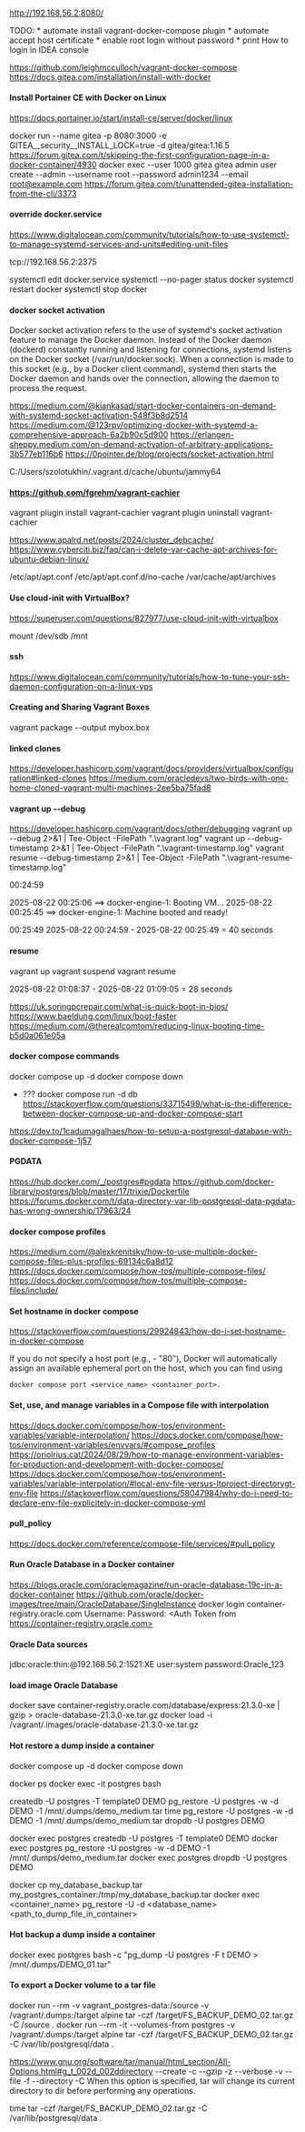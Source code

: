 ####
http://192.168.56.2:8080/

TODO:
    * automate install vagrant-docker-compose plugin
    * automate accept host certificate
    * enable root login without password
    * print How to login in IDEA console
    
https://github.com/leighmcculloch/vagrant-docker-compose
https://docs.gitea.com/installation/install-with-docker

#### Install Portainer CE with Docker on Linux
https://docs.portainer.io/start/install-ce/server/docker/linux

docker run --name gitea -p 8080:3000 -e GITEA__security__INSTALL_LOCK=true -d gitea/gitea:1.16.5
https://forum.gitea.com/t/skipping-the-first-configuration-page-in-a-docker-container/4930
docker exec --user 1000 gitea gitea admin user create --admin --username root --password admin1234 --email root@example.com
https://forum.gitea.com/t/unattended-gitea-installation-from-the-cli/3373

#### override docker.service
https://www.digitalocean.com/community/tutorials/how-to-use-systemctl-to-manage-systemd-services-and-units#editing-unit-files

tcp://192.168.56.2:2375

systemctl edit docker.service
systemctl --no-pager status docker
systemctl restart docker
systemctl stop docker

#### docker socket activation

Docker socket activation refers to the use of systemd's socket activation feature to manage the Docker daemon. 
Instead of the Docker daemon (dockerd) constantly running and listening for connections, 
systemd listens on the Docker socket (/var/run/docker.sock). 
When a connection is made to this socket (e.g., by a Docker client command), 
systemd then starts the Docker daemon and hands over the connection, allowing the daemon to process the request.

https://medium.com/@kiankasad/start-docker-containers-on-demand-with-systemd-socket-activation-548f3b8d2514
https://medium.com/@123rpv/optimizing-docker-with-systemd-a-comprehensive-approach-6a2b90c5d900
https://erlangen-sheppy.medium.com/on-demand-activation-of-arbitrary-applications-3b577eb116b6
https://0pointer.de/blog/projects/socket-activation.html

C:/Users/szolotukhin/.vagrant.d/cache/ubuntu/jammy64

#### https://github.com/fgrehm/vagrant-cachier
vagrant plugin install vagrant-cachier
vagrant plugin uninstall vagrant-cachier

https://www.apalrd.net/posts/2024/cluster_debcache/
https://www.cyberciti.biz/faq/can-i-delete-var-cache-apt-archives-for-ubuntu-debian-linux/

/etc/apt/apt.conf
/etc/apt/apt.conf.d/no-cache
/var/cache/apt/archives


#### Use cloud-init with VirtualBox?
https://superuser.com/questions/827977/use-cloud-init-with-virtualbox

mount /dev/sdb /mnt

#### ssh 
https://www.digitalocean.com/community/tutorials/how-to-tune-your-ssh-daemon-configuration-on-a-linux-vps

#### Creating and Sharing Vagrant Boxes
vagrant package --output mybox.box

#### linked clones
https://developer.hashicorp.com/vagrant/docs/providers/virtualbox/configuration#linked-clones
https://medium.com/oracledevs/two-birds-with-one-home-cloned-vagrant-multi-machines-2ee5ba75fad8

#### vagrant up --debug
https://developer.hashicorp.com/vagrant/docs/other/debugging
vagrant up --debug 2>&1 | Tee-Object -FilePath ".\vagrant.log"
vagrant up --debug-timestamp 2>&1 | Tee-Object -FilePath ".\vagrant-timestamp.log"
vagrant resume --debug-timestamp 2>&1 | Tee-Object -FilePath ".\vagrant-resume-timestamp.log"

00:24:59

2025-08-22 00:25:06
==> docker-engine-1: Booting VM...
2025-08-22 00:25:45
==> docker-engine-1: Machine booted and ready!

00:25:49
2025-08-22 00:24:59 - 2025-08-22 00:25:49 = 40 seconds

#### resume

vagrant up
vagrant suspend
vagrant resume

2025-08-22 01:08:37 - 2025-08-22 01:09:05 = 28 seconds

https://uk.soringpcrepair.com/what-is-quick-boot-in-bios/
https://www.baeldung.com/linux/boot-faster
https://medium.com/@therealcomtom/reducing-linux-booting-time-b5d0a061e05a

#### docker compose commands

docker compose up -d
docker compose down

- ??? 
docker compose run -d db
https://stackoverflow.com/questions/33715499/what-is-the-difference-between-docker-compose-up-and-docker-compose-start

https://dev.to/1cadumagalhaes/how-to-setup-a-postgresql-database-with-docker-compose-1j57

#### PGDATA
https://hub.docker.com/_/postgres#pgdata
https://github.com/docker-library/postgres/blob/master/17/trixie/Dockerfile
https://forums.docker.com/t/data-directory-var-lib-postgresql-data-pgdata-has-wrong-ownership/17963/24

#### docker compose profiles
https://medium.com/@alexkrenitsky/how-to-use-multiple-docker-compose-files-plus-profiles-69134c6a8d12
https://docs.docker.com/compose/how-tos/multiple-compose-files/
https://docs.docker.com/compose/how-tos/multiple-compose-files/include/

#### Set hostname in docker compose
https://stackoverflow.com/questions/29924843/how-do-i-set-hostname-in-docker-compose

If you do not specify a host port (e.g., - "80"), Docker will automatically assign an available ephemeral port on the host, 
which you can find using 

    docker compose port <service_name> <container_port>.

#### Set, use, and manage variables in a Compose file with interpolation
https://docs.docker.com/compose/how-tos/environment-variables/variable-interpolation/
https://docs.docker.com/compose/how-tos/environment-variables/envvars/#compose_profiles
https://oriolrius.cat/2024/08/29/how-to-manage-environment-variables-for-production-and-development-with-docker-compose/
https://docs.docker.com/compose/how-tos/environment-variables/variable-interpolation/#local-env-file-versus-ltproject-directorygt-env-file
https://stackoverflow.com/questions/58047984/why-do-i-need-to-declare-env-file-explicitely-in-docker-compose-yml

#### pull_policy
https://docs.docker.com/reference/compose-file/services/#pull_policy

#### Run Oracle Database in a Docker container
https://blogs.oracle.com/oraclemagazine/run-oracle-database-19c-in-a-docker-container
https://github.com/oracle/docker-images/tree/main/OracleDatabase/SingleInstance
docker login container-registry.oracle.com
Username: <email address> 
Password: <Auth Token from https://container-registry.oracle.com>

#### Oracle Data sources
jdbc:oracle:thin:@192.168.56.2:1521:XE
user:system
password:Oracle_123

#### load image Oracle Database
docker save container-registry.oracle.com/database/express:21.3.0-xe | gzip > oracle-database-21.3.0-xe.tar.gz
docker load -i /vagrant/.images/oracle-database-21.3.0-xe.tar.gz

#### Hot restore a dump inside a container

docker compose up -d
docker compose down

docker ps
docker exec -it postgres bash

createdb -U postgres -T template0 DEMO
pg_restore -U postgres -w -d DEMO -1 /mnt/.dumps/demo_medium.tar
time pg_restore -U postgres -w -d DEMO -1 /mnt/.dumps/demo_medium.tar
dropdb -U postgres DEMO

docker exec postgres createdb -U postgres -T template0 DEMO
docker exec postgres pg_restore -U postgres -w -d DEMO -1 /mnt/.dumps/demo_medium.tar
docker exec postgres dropdb -U postgres DEMO

docker cp my_database_backup.tar my_postgres_container:/tmp/my_database_backup.tar
docker exec <container_name> pg_restore -U <username> -d <database_name> <path_to_dump_file_in_container>

#### Hot backup a dump inside a container

docker exec postgres bash -c "pg_dump -U postgres -F t DEMO > /mnt/.dumps/DEMO_01.tar"

#### To export a Docker volume to a tar file

docker run --rm -v vagrant_postgres-data:/source -v /vagrant/.dumps:/target alpine tar -czf /target/FS_BACKUP_DEMO_02.tar.gz -C /source . 
docker run --rm -it --volumes-from postgres -v /vagrant/.dumps:/target alpine tar -czf /target/FS_BACKUP_DEMO_02.tar.gz -C /var/lib/postgresql/data .

https://www.gnu.org/software/tar/manual/html_section/All-Options.html#g_t_002d_002ddirectory
--create -c
--gzip -z
--verbose -v
--file -f
--directory -C When this option is specified, tar will change its current directory to dir 
    before performing any operations.

time tar -czf /target/FS_BACKUP_DEMO_02.tar.gz -C /var/lib/postgresql/data .